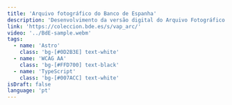 ```yaml
---
title: 'Arquivo fotográfico do Banco de Espanha'
description: 'Desenvolvimento da versão digital do Arquivo Fotográfico do Banco de Espanha em colaboração com <strong>Underbau</strong>. Um projeto com uma grande coleção de imagens históricas desenvolvido para perdurar no tempo.'
link: 'https://coleccion.bde.es/s/vap_arc/'
video: '../BdE-sample.webm'
tags:
  - name: 'Astro'
    class: 'bg-[#0D2B3E] text-white'
  - name: 'WCAG AA'
    class: 'bg-[#FFD700] text-black'
  - name: 'TypeScript'
    class: 'bg-[#007ACC] text-white'
isDraft: false
language: 'pt'
---
```

